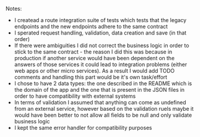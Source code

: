 Notes:
 - I createad a route integration suite of tests which tests that the legacy endpoints and the new endpoints adhere to the same contract
 - I sperated request handling, validation, data creation and save (in that order)
 - If there were ambiguities I did not correct the business logic in order to stick to the same contract - the reason I did this was because in production if another service would have been dependent on the answers of those services it could lead to integration problems (either web apps or other micro services). As a result I would add TODO comments and handling this part would be it's own task/effort
 - I chose to have 2 data types: the one described in the README which is the domain of the app and the one that is present in the JSON files in order to have compatibility with external systems
 - In terms of validation I assumed that anything can come as undefined from an external service, however based on the validation ruels maybe it would have been better to not allow all fields to be null and only validate business logic
 - I kept the same error handler for compatibility purposes